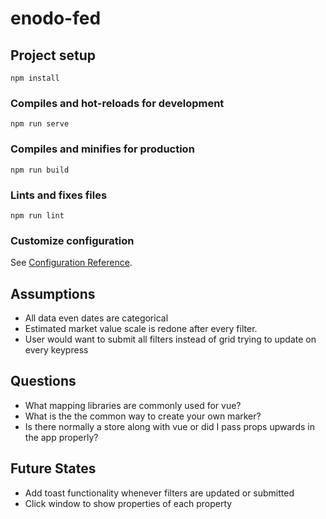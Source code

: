 # enodo-fed

## Project setup
```
npm install
```

### Compiles and hot-reloads for development
```
npm run serve
```

### Compiles and minifies for production
```
npm run build
```

### Lints and fixes files
```
npm run lint
```

### Customize configuration
See [Configuration Reference](https://cli.vuejs.org/config/).

## Assumptions
- All data even dates are categorical
- Estimated market value scale is redone after every filter.
- User would want to submit all filters instead of grid trying to update on every keypress

## Questions

- What mapping libraries are commonly used for vue?
- What is the the common way to create your own marker?
- Is there normally a store along with vue or did I pass props upwards in the app properly?

## Future States
- Add toast functionality whenever filters are updated or submitted
- Click window to show properties of each property

